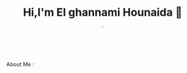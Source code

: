 <h1 align="center">Hi,I'm El ghannami Hounaida 👋</h1>
<p align="center">
  <a href="https://www.linkedin.com/in/el-ghannami-hounaida-a35202216/"><img src="https://cdn-icons-png.flaticon.com/512/174/174857.png" width="2%"/></a>
  
  </p>
  



About Me :

